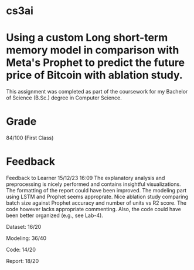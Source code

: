 # cs3ai
# Using a custom Long short-term memory model in comparison with Meta's Prophet to predict the future price of Bitcoin with ablation study.

This assignment was completed as part of the coursework for my Bachelor of Science (B.Sc.) degree in Computer Science.
# Grade
84/100 (First Class)

# Feedback
Feedback to Learner
15/12/23 16:09
The explanatory analysis and preprocessing is nicely performed and contains insightful visualizations. The formatting of the report could have been improved. The modeling part using LSTM and Prophet seems approprate. Nice ablation study comparing batch size against Prophet accuracy and number of units vs R2 score. The code however lacks appropriate commenting. Also, the code could have been better organized (e.g., see Lab-4).

Dataset: 16/20 

Modeling: 36/40

Code: 14/20

Report: 18/20 

